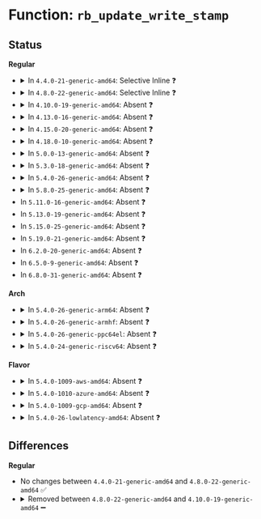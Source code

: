 # Function: <code>rb_update_write_stamp</code>

## Status
<b>Regular</b>
<ul>
<li>
<details>
<summary>In <code>4.4.0-21-generic-amd64</code>: Selective Inline ❓</summary>

```c
void rb_update_write_stamp(struct ring_buffer_per_cpu * cpu_buffer, struct ring_buffer_event * event)
```

```json
{
  "name": "rb_update_write_stamp",
  "collision_type": "Unique Static",
  "inline_type": "Selective",
  "funcs": [
    {
      "addr": 18446744071580184144,
      "name": "rb_update_write_stamp",
      "external": false,
      "loc": "kernel/trace/ring_buffer.c:2510",
      "file": "kernel/trace/ring_buffer.c",
      "inline": "not declared, inlined",
      "caller_inline": [],
      "caller_func": [
        "kernel/trace/ring_buffer.c:ring_buffer_unlock_commit",
        "kernel/trace/ring_buffer.c:ring_buffer_discard_commit",
        "kernel/trace/ring_buffer.c:ring_buffer_write"
      ]
    }
  ],
  "symbols": [
    {
      "addr": 18446744071580184144,
      "name": "rb_update_write_stamp",
      "section": ".text",
      "bind": "STB_LOCAL",
      "size": 112
    }
  ]
}
```
</details>
</li>
<li>
<details>
<summary>In <code>4.8.0-22-generic-amd64</code>: Selective Inline ❓</summary>

```c
void rb_update_write_stamp(struct ring_buffer_per_cpu * cpu_buffer, struct ring_buffer_event * event)
```

```json
{
  "name": "rb_update_write_stamp",
  "collision_type": "Unique Static",
  "inline_type": "Selective",
  "funcs": [
    {
      "addr": 18446744071580219024,
      "name": "rb_update_write_stamp",
      "external": false,
      "loc": "kernel/trace/ring_buffer.c:2504",
      "file": "kernel/trace/ring_buffer.c",
      "inline": "not declared, inlined",
      "caller_inline": [],
      "caller_func": [
        "kernel/trace/ring_buffer.c:ring_buffer_write",
        "kernel/trace/ring_buffer.c:ring_buffer_discard_commit",
        "kernel/trace/ring_buffer.c:ring_buffer_unlock_commit"
      ]
    }
  ],
  "symbols": [
    {
      "addr": 18446744071580219024,
      "name": "rb_update_write_stamp",
      "section": ".text",
      "bind": "STB_LOCAL",
      "size": 115
    }
  ]
}
```
</details>
</li>
<li>
<details>
<summary>In <code>4.10.0-19-generic-amd64</code>: Absent ❓</summary>

```json
{
  "name": "rb_update_write_stamp",
  "collision_type": "Unique Static",
  "inline_type": "Full",
  "funcs": [
    {
      "addr": 18446744071580270690,
      "name": "rb_update_write_stamp",
      "external": false,
      "loc": "kernel/trace/ring_buffer.c:2473",
      "file": "kernel/trace/ring_buffer.c",
      "inline": "declared, inlined",
      "caller_inline": [
        "kernel/trace/ring_buffer.c:ring_buffer_discard_commit",
        "kernel/trace/ring_buffer.c:rb_commit"
      ],
      "caller_func": []
    }
  ],
  "symbols": []
}
```
</details>
</li>
<li>
<details>
<summary>In <code>4.13.0-16-generic-amd64</code>: Absent ❓</summary>

```json
{
  "name": "rb_update_write_stamp",
  "collision_type": "Unique Static",
  "inline_type": "Full",
  "funcs": [
    {
      "addr": 18446744071580283178,
      "name": "rb_update_write_stamp",
      "external": false,
      "loc": "kernel/trace/ring_buffer.c:2475",
      "file": "kernel/trace/ring_buffer.c",
      "inline": "declared, inlined",
      "caller_inline": [
        "kernel/trace/ring_buffer.c:ring_buffer_discard_commit",
        "kernel/trace/ring_buffer.c:rb_commit"
      ],
      "caller_func": []
    }
  ],
  "symbols": []
}
```
</details>
</li>
<li>
<details>
<summary>In <code>4.15.0-20-generic-amd64</code>: Absent ❓</summary>

```json
{
  "name": "rb_update_write_stamp",
  "collision_type": "Unique Static",
  "inline_type": "Full",
  "funcs": [
    {
      "addr": 18446744071580336623,
      "name": "rb_update_write_stamp",
      "external": false,
      "loc": "kernel/trace/ring_buffer.c:2471",
      "file": "kernel/trace/ring_buffer.c",
      "inline": "declared, inlined",
      "caller_inline": [
        "kernel/trace/ring_buffer.c:ring_buffer_discard_commit",
        "kernel/trace/ring_buffer.c:rb_commit"
      ],
      "caller_func": []
    }
  ],
  "symbols": []
}
```
</details>
</li>
<li>
<details>
<summary>In <code>4.18.0-10-generic-amd64</code>: Absent ❓</summary>

```json
{
  "name": "rb_update_write_stamp",
  "collision_type": "Unique Static",
  "inline_type": "Full",
  "funcs": [
    {
      "addr": 18446744071580398852,
      "name": "rb_update_write_stamp",
      "external": false,
      "loc": "kernel/trace/ring_buffer.c:2549",
      "file": "kernel/trace/ring_buffer.c",
      "inline": "declared, inlined",
      "caller_inline": [
        "kernel/trace/ring_buffer.c:ring_buffer_discard_commit",
        "kernel/trace/ring_buffer.c:rb_commit"
      ],
      "caller_func": []
    }
  ],
  "symbols": []
}
```
</details>
</li>
<li>
<details>
<summary>In <code>5.0.0-13-generic-amd64</code>: Absent ❓</summary>

```json
{
  "name": "rb_update_write_stamp",
  "collision_type": "Unique Static",
  "inline_type": "Full",
  "funcs": [
    {
      "addr": 18446744071580451336,
      "name": "rb_update_write_stamp",
      "external": false,
      "loc": "kernel/trace/ring_buffer.c:2597",
      "file": "kernel/trace/ring_buffer.c",
      "inline": "declared, inlined",
      "caller_inline": [
        "kernel/trace/ring_buffer.c:ring_buffer_discard_commit",
        "kernel/trace/ring_buffer.c:rb_commit"
      ],
      "caller_func": []
    }
  ],
  "symbols": []
}
```
</details>
</li>
<li>
<details>
<summary>In <code>5.3.0-18-generic-amd64</code>: Absent ❓</summary>

```json
{
  "name": "rb_update_write_stamp",
  "collision_type": "Unique Static",
  "inline_type": "Full",
  "funcs": [
    {
      "addr": 18446744071580505698,
      "name": "rb_update_write_stamp",
      "external": false,
      "loc": "kernel/trace/ring_buffer.c:2574",
      "file": "kernel/trace/ring_buffer.c",
      "inline": "declared, inlined",
      "caller_inline": [
        "kernel/trace/ring_buffer.c:ring_buffer_discard_commit",
        "kernel/trace/ring_buffer.c:rb_commit"
      ],
      "caller_func": []
    }
  ],
  "symbols": []
}
```
</details>
</li>
<li>
<details>
<summary>In <code>5.4.0-26-generic-amd64</code>: Absent ❓</summary>

```json
{
  "name": "rb_update_write_stamp",
  "collision_type": "Unique Static",
  "inline_type": "Full",
  "funcs": [
    {
      "addr": 18446744071580552543,
      "name": "rb_update_write_stamp",
      "external": false,
      "loc": "kernel/trace/ring_buffer.c:2575",
      "file": "kernel/trace/ring_buffer.c",
      "inline": "declared, inlined",
      "caller_inline": [
        "kernel/trace/ring_buffer.c:ring_buffer_discard_commit",
        "kernel/trace/ring_buffer.c:rb_commit"
      ],
      "caller_func": []
    }
  ],
  "symbols": []
}
```
</details>
</li>
<li>
<details>
<summary>In <code>5.8.0-25-generic-amd64</code>: Absent ❓</summary>

```json
{
  "name": "rb_update_write_stamp",
  "collision_type": "Unique Static",
  "inline_type": "Full",
  "funcs": [
    {
      "addr": 18446744071580641470,
      "name": "rb_update_write_stamp",
      "external": false,
      "loc": "kernel/trace/ring_buffer.c:2644",
      "file": "kernel/trace/ring_buffer.c",
      "inline": "declared, inlined",
      "caller_inline": [
        "kernel/trace/ring_buffer.c:ring_buffer_discard_commit",
        "kernel/trace/ring_buffer.c:rb_commit"
      ],
      "caller_func": []
    }
  ],
  "symbols": []
}
```
</details>
</li>
<li>
In <code>5.11.0-16-generic-amd64</code>: Absent ❓
</li>
<li>
In <code>5.13.0-19-generic-amd64</code>: Absent ❓
</li>
<li>
In <code>5.15.0-25-generic-amd64</code>: Absent ❓
</li>
<li>
In <code>5.19.0-21-generic-amd64</code>: Absent ❓
</li>
<li>
In <code>6.2.0-20-generic-amd64</code>: Absent ❓
</li>
<li>
In <code>6.5.0-9-generic-amd64</code>: Absent ❓
</li>
<li>
In <code>6.8.0-31-generic-amd64</code>: Absent ❓
</li>
</ul>
<b>Arch</b>
<ul>
<li>
<details>
<summary>In <code>5.4.0-26-generic-arm64</code>: Absent ❓</summary>

```json
{
  "name": "rb_update_write_stamp",
  "collision_type": "Unique Static",
  "inline_type": "Full",
  "funcs": [
    {
      "addr": 18446603336491838556,
      "name": "rb_update_write_stamp",
      "external": false,
      "loc": "kernel/trace/ring_buffer.c:2575",
      "file": "kernel/trace/ring_buffer.c",
      "inline": "declared, inlined",
      "caller_inline": [
        "kernel/trace/ring_buffer.c:ring_buffer_discard_commit",
        "kernel/trace/ring_buffer.c:rb_commit"
      ],
      "caller_func": []
    }
  ],
  "symbols": []
}
```
</details>
</li>
<li>
<details>
<summary>In <code>5.4.0-26-generic-armhf</code>: Absent ❓</summary>

```json
{
  "name": "rb_update_write_stamp",
  "collision_type": "Unique Static",
  "inline_type": "Full",
  "funcs": [
    {
      "addr": 3225785864,
      "name": "rb_update_write_stamp",
      "external": false,
      "loc": "kernel/trace/ring_buffer.c:2575",
      "file": "kernel/trace/ring_buffer.c",
      "inline": "declared, inlined",
      "caller_inline": [
        "kernel/trace/ring_buffer.c:ring_buffer_discard_commit",
        "kernel/trace/ring_buffer.c:rb_commit"
      ],
      "caller_func": []
    }
  ],
  "symbols": []
}
```
</details>
</li>
<li>
<details>
<summary>In <code>5.4.0-26-generic-ppc64el</code>: Absent ❓</summary>

```json
{
  "name": "rb_update_write_stamp",
  "collision_type": "Unique Static",
  "inline_type": "Full",
  "funcs": [
    {
      "addr": 13835058055284907752,
      "name": "rb_update_write_stamp",
      "external": false,
      "loc": "kernel/trace/ring_buffer.c:2575",
      "file": "kernel/trace/ring_buffer.c",
      "inline": "declared, inlined",
      "caller_inline": [
        "kernel/trace/ring_buffer.c:ring_buffer_discard_commit",
        "kernel/trace/ring_buffer.c:rb_commit"
      ],
      "caller_func": []
    }
  ],
  "symbols": []
}
```
</details>
</li>
<li>
<details>
<summary>In <code>5.4.0-24-generic-riscv64</code>: Absent ❓</summary>

```json
{
  "name": "rb_update_write_stamp",
  "collision_type": "Unique Static",
  "inline_type": "Full",
  "funcs": [
    {
      "addr": 18446743936272143630,
      "name": "rb_update_write_stamp",
      "external": false,
      "loc": "kernel/trace/ring_buffer.c:2575",
      "file": "kernel/trace/ring_buffer.c",
      "inline": "declared, inlined",
      "caller_inline": [
        "kernel/trace/ring_buffer.c:ring_buffer_discard_commit",
        "kernel/trace/ring_buffer.c:rb_commit"
      ],
      "caller_func": []
    }
  ],
  "symbols": []
}
```
</details>
</li>
</ul>
<b>Flavor</b>
<ul>
<li>
<details>
<summary>In <code>5.4.0-1009-aws-amd64</code>: Absent ❓</summary>

```json
{
  "name": "rb_update_write_stamp",
  "collision_type": "Unique Static",
  "inline_type": "Full",
  "funcs": [
    {
      "addr": 18446744071580521343,
      "name": "rb_update_write_stamp",
      "external": false,
      "loc": "kernel/trace/ring_buffer.c:2575",
      "file": "kernel/trace/ring_buffer.c",
      "inline": "declared, inlined",
      "caller_inline": [
        "kernel/trace/ring_buffer.c:ring_buffer_discard_commit",
        "kernel/trace/ring_buffer.c:rb_commit"
      ],
      "caller_func": []
    }
  ],
  "symbols": []
}
```
</details>
</li>
<li>
<details>
<summary>In <code>5.4.0-1010-azure-amd64</code>: Absent ❓</summary>

```json
{
  "name": "rb_update_write_stamp",
  "collision_type": "Unique Static",
  "inline_type": "Full",
  "funcs": [
    {
      "addr": 18446744071580469775,
      "name": "rb_update_write_stamp",
      "external": false,
      "loc": "kernel/trace/ring_buffer.c:2575",
      "file": "kernel/trace/ring_buffer.c",
      "inline": "declared, inlined",
      "caller_inline": [
        "kernel/trace/ring_buffer.c:ring_buffer_discard_commit",
        "kernel/trace/ring_buffer.c:rb_commit"
      ],
      "caller_func": []
    }
  ],
  "symbols": []
}
```
</details>
</li>
<li>
<details>
<summary>In <code>5.4.0-1009-gcp-amd64</code>: Absent ❓</summary>

```json
{
  "name": "rb_update_write_stamp",
  "collision_type": "Unique Static",
  "inline_type": "Full",
  "funcs": [
    {
      "addr": 18446744071580512591,
      "name": "rb_update_write_stamp",
      "external": false,
      "loc": "kernel/trace/ring_buffer.c:2575",
      "file": "kernel/trace/ring_buffer.c",
      "inline": "declared, inlined",
      "caller_inline": [
        "kernel/trace/ring_buffer.c:ring_buffer_discard_commit",
        "kernel/trace/ring_buffer.c:rb_commit"
      ],
      "caller_func": []
    }
  ],
  "symbols": []
}
```
</details>
</li>
<li>
<details>
<summary>In <code>5.4.0-26-lowlatency-amd64</code>: Absent ❓</summary>

```json
{
  "name": "rb_update_write_stamp",
  "collision_type": "Unique Static",
  "inline_type": "Full",
  "funcs": [
    {
      "addr": 18446744071580568927,
      "name": "rb_update_write_stamp",
      "external": false,
      "loc": "kernel/trace/ring_buffer.c:2575",
      "file": "kernel/trace/ring_buffer.c",
      "inline": "declared, inlined",
      "caller_inline": [
        "kernel/trace/ring_buffer.c:ring_buffer_discard_commit",
        "kernel/trace/ring_buffer.c:rb_commit"
      ],
      "caller_func": []
    }
  ],
  "symbols": []
}
```
</details>
</li>
</ul>

## Differences
<b>Regular</b>
<ul>
<li>
No changes between <code>4.4.0-21-generic-amd64</code> and <code>4.8.0-22-generic-amd64</code> ✅
</li>
<li>
<details>
<summary>Removed between <code>4.8.0-22-generic-amd64</code> and <code>4.10.0-19-generic-amd64</code> ➖</summary>

```c
void rb_update_write_stamp(struct ring_buffer_per_cpu * cpu_buffer, struct ring_buffer_event * event)
```
</details>
</li>
</ul>
